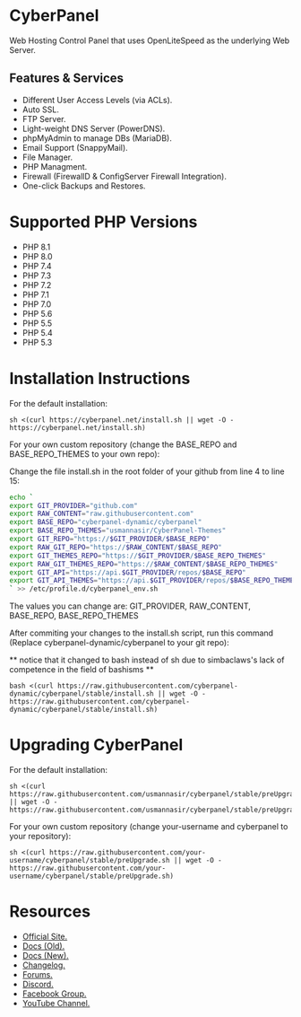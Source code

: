 # CyberPanel

Web Hosting Control Panel that uses OpenLiteSpeed as the underlying Web Server.

## Features & Services

- Different User Access Levels (via ACLs).
- Auto SSL.
- FTP Server.
- Light-weight DNS Server (PowerDNS).
- phpMyAdmin to manage DBs (MariaDB).
- Email Support (SnappyMail).
- File Manager.
- PHP Managment.
- Firewall (FirewallD & ConfigServer Firewall Integration).
- One-click Backups and Restores.

# Supported PHP Versions

- PHP 8.1
- PHP 8.0
- PHP 7.4
- PHP 7.3
- PHP 7.2
- PHP 7.1
- PHP 7.0
- PHP 5.6
- PHP 5.5
- PHP 5.4
- PHP 5.3

# Installation Instructions

For the default installation:

```
sh <(curl https://cyberpanel.net/install.sh || wget -O - https://cyberpanel.net/install.sh)
```

For your own custom repository (change the BASE_REPO and BASE_REPO_THEMES to your own repo):

Change the file install.sh in the root folder of your github from line 4 to line 15:

```bash
echo `
export GIT_PROVIDER="github.com"
export RAW_CONTENT="raw.githubusercontent.com"
export BASE_REPO="cyberpanel-dynamic/cyberpanel"
export BASE_REPO_THEMES="usmannasir/CyberPanel-Themes"
export GIT_REPO="https://$GIT_PROVIDER/$BASE_REPO"
export RAW_GIT_REPO="https://$RAW_CONTENT/$BASE_REPO"
export GIT_THEMES_REPO="https://$GIT_PROVIDER/$BASE_REPO_THEMES"
export RAW_GIT_THEMES_REPO="https://$RAW_CONTENT/$BASE_REPO_THEMES"
export GIT_API="https://api.$GIT_PROVIDER/repos/$BASE_REPO"
export GIT_API_THEMES="https://api.$GIT_PROVIDER/repos/$BASE_REPO_THEMES"
` >> /etc/profile.d/cyberpanel_env.sh
```

The values you can change are: GIT_PROVIDER, RAW_CONTENT, BASE_REPO, BASE_REPO_THEMES

After commiting your changes to the install.sh script, run this command (Replace cyberpanel-dynamic/cyberpanel to your git repo):

** notice that it changed to bash instead of sh due to simbaclaws's lack of competence in the field of bashisms **

```
bash <(curl https://raw.githubusercontent.com/cyberpanel-dynamic/cyberpanel/stable/install.sh || wget -O - https://raw.githubusercontent.com/cyberpanel-dynamic/cyberpanel/stable/install.sh)
```

# Upgrading CyberPanel

For the default installation:

```
sh <(curl https://raw.githubusercontent.com/usmannasir/cyberpanel/stable/preUpgrade.sh || wget -O - https://raw.githubusercontent.com/usmannasir/cyberpanel/stable/preUpgrade.sh)
```

For your own custom repository (change your-username and cyberpanel to your repository):

```
sh <(curl https://raw.githubusercontent.com/your-username/cyberpanel/stable/preUpgrade.sh || wget -O - https://raw.githubusercontent.com/your-username/cyberpanel/stable/preUpgrade.sh)
```

# Resources

- [Official Site.](https://cyberpanel.net)
- [Docs (Old).](https://docs.cyberpanel.net)
- [Docs (New).](https://community.cyberpanel.net/docs)
- [Changelog.](https://community.cyberpanel.net/t/change-logs/161)
- [Forums.](https://community.cyberpanel.net)
- [Discord.](https://discord.gg/g8k8Db3)
- [Facebook Group.](https://www.facebook.com/groups/cyberpanel)
- [YouTube Channel.](https://www.youtube.com/channel/UCS6sgUWEhaFl1TO238Ck0xw)

